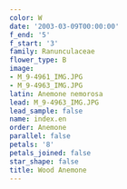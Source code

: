```yaml
---
color: W
date: '2003-03-09T00:00:00'
f_end: '5'
f_start: '3'
family: Ranunculaceae
flower_type: B
image:
- M_9-4961_IMG.JPG
- M_9-4963_IMG.JPG
latin: Anemone nemorosa
lead: M_9-4963_IMG.JPG
lead_sample: false
name: index.en
order: Anemone
parallel: false
petals: '8'
petals_joined: false
star_shape: false
title: Wood Anemone
---
```

